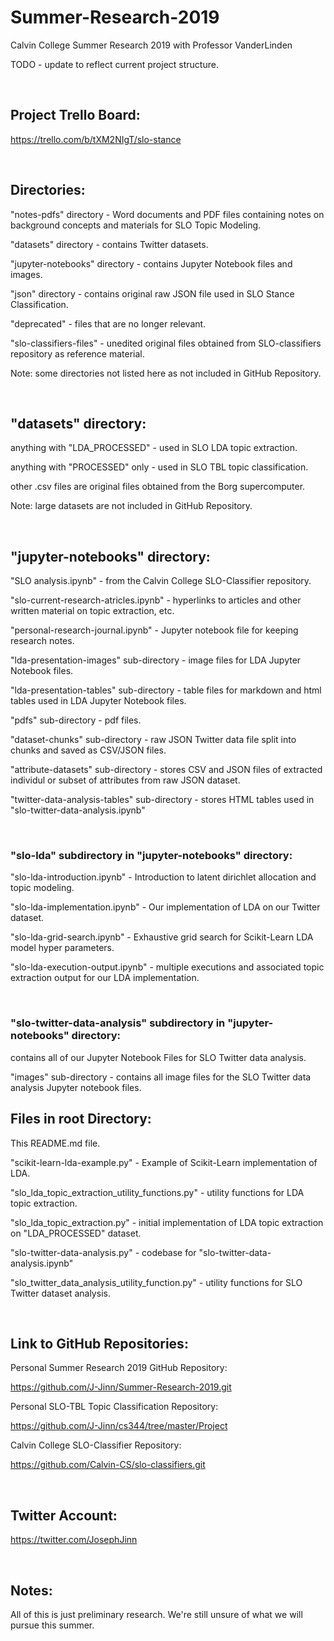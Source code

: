 # Summer-Research-2019
Calvin College Summer Research 2019 with Professor VanderLinden

TODO - update to reflect current project structure.

&nbsp;

## Project Trello Board:

https://trello.com/b/tXM2NIgT/slo-stance

&nbsp;

## Directories:

"notes-pdfs" directory - Word documents and PDF files containing notes on background concepts and materials for SLO Topic Modeling.

"datasets" directory - contains Twitter datasets.

"jupyter-notebooks" directory - contains Jupyter Notebook files and images.

"json" directory - contains original raw JSON file used in SLO Stance Classification.

"deprecated" - files that are no longer relevant.

"slo-classifiers-files" - unedited original files obtained from SLO-classifiers repository as reference material.

Note: some directories not listed here as not included in GitHub Repository.

&nbsp;

## "datasets" directory:

anything with "LDA_PROCESSED" - used in SLO LDA topic extraction.

anything with "PROCESSED" only - used in SLO TBL topic classification.

other .csv files are original files obtained from the Borg supercomputer.

Note: large datasets are not included in GitHub Repository.

&nbsp;

## "jupyter-notebooks" directory:


"SLO analysis.ipynb" - from the Calvin College SLO-Classifier repository.

"slo-current-research-atricles.ipynb" - hyperlinks to articles and other written material on topic extraction, etc.

"personal-research-journal.ipynb" - Jupyter notebook file for keeping research notes.

"lda-presentation-images" sub-directory -  image files for LDA Jupyter Notebook files.

"lda-presentation-tables" sub-directory - table files for markdown and html tables used in LDA Jupyter Notebook files.

"pdfs" sub-directory - pdf files.

"dataset-chunks" sub-directory - raw JSON Twitter data file split into chunks and saved as CSV/JSON files.

"attribute-datasets" sub-directory - stores CSV and JSON files of extracted individul or subset of attributes from raw JSON dataset.

"twitter-data-analysis-tables" sub-directory - stores HTML tables used in "slo-twitter-data-analysis.ipynb"

&nbsp;

### "slo-lda" subdirectory in "jupyter-notebooks" directory:

"slo-lda-introduction.ipynb" - Introduction to latent dirichlet allocation and topic modeling.

"slo-lda-implementation.ipynb" - Our implementation of LDA on our Twitter dataset.

"slo-lda-grid-search.ipynb" - Exhaustive grid search for Scikit-Learn LDA model hyper parameters.

"slo-lda-execution-output.ipynb" - multiple executions and associated topic extraction output for our LDA implementation.

&nbsp;

### "slo-twitter-data-analysis" subdirectory in "jupyter-notebooks" directory:

contains all of our Jupyter Notebook Files for SLO Twitter data analysis.

"images" sub-directory - contains all image files for the SLO Twitter data analysis Jupyter notebook files.

## Files in root Directory:

This README.md file.

"scikit-learn-lda-example.py" - Example of Scikit-Learn implementation of LDA.

"slo_lda_topic_extraction_utility_functions.py" - utility functions for LDA topic extraction.

"slo_lda_topic_extraction.py" - initial implementation of LDA topic extraction on "LDA_PROCESSED" dataset.

"slo-twitter-data-analysis.py" - codebase for "slo-twitter-data-analysis.ipynb"

"slo_twitter_data_analysis_utility_function.py" - utility functions for SLO Twitter dataset analysis.

&nbsp;

## Link to GitHub Repositories:

Personal Summer Research 2019 GitHub Repository:

https://github.com/J-Jinn/Summer-Research-2019.git

Personal SLO-TBL Topic Classification Repository:

https://github.com/J-Jinn/cs344/tree/master/Project

Calvin College SLO-Classifier Repository:

https://github.com/Calvin-CS/slo-classifiers.git

&nbsp;

## Twitter Account:

https://twitter.com/JosephJinn

&nbsp;

## Notes:

All of this is just preliminary research.  We're still unsure of what we will pursue this summer.

&nbsp;